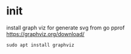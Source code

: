 # init

install graph viz for generate svg from go pprof https://graphviz.org/download/
```
sudo apt install graphviz
```